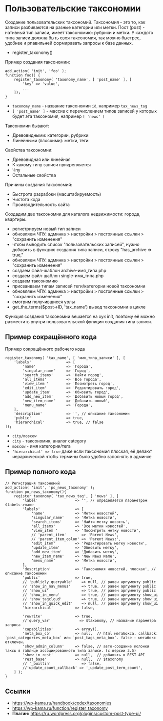 # Пользовательские таксономии
Создание пользовательских таксономий.
Таксономия - это то, как записи разбиваются на разные категории или метки.
Пост (post) - нативный тип записи, имеет таксономию: рубрики и метки.
У каждого типа записи должна быть своя таксономия, так можно быстрее, удобнее и рпавильней формиравать запросы к базе данных. 

- register_taxonomy()

Пример создания таксономии:

    add_action( 'init', 'foo' );
    function foo() {
        register_taxonomy( 'taxonomy_name', [ 'post_name' ], [ 
            'key' => 'value',
            ...
        ]);
    }

- `taxonomy_name`   - название таксономии `id`, например `tax_news_tag`
- `[ 'post_name' ]` - массив с перечислением типов записей у которых будет эта таксономия, например `[ 'news' ]`

Таксономии бывают:
- Древовидными: категории, рубрики
- Линейными (плоскими): метки, теги

Свойства таксономии:
- Древовидная или линейная
- К какому типу записи прикрепляется
- Чпу
- Остальные свойства

Причины создания таксономий:
- Быстрота разрабоки (масштабируемость)
- Чистота кода
- Производительность сайта

Создадим две таксономии для каталога недвижимости: города, квартиры.

- регистрируем новый тип записи
- обновляем ЧПУ: админка > настройки > постоянные ссылки > "сохранить изменения"
- чтобы выводить список "пользовательских записей", нужно добавить в функцию создания типа записи, строку "has_archive => true,"
- обновляем ЧПУ: админка > настройки > постоянные ссылки > "сохранить изменения"
- создаем файл-шаблон archive-имя_типа.php
- создаем файл-шаблон single-имя_типа.php
- создаем таксономию
- присваиваем типам записей теги/категории новой таксономии
- обновляем ЧПУ: админка > настройки > постоянные ссылки > "сохранить изменения"
- смотрим получившиеся урлы
- get_the_terms($post->ID, 'tax_name') вывод таксономии в цикле

Функция создания таксономии вешается на хук init, поэтому её можно разместить внутри пользовательской функции создания типа записи.

## Пример сокращённого кода
Пример сокращённого рабочего кода

    register_taxonomy( 'tax_name', [ 'имя_типа_записи' ], [
        'labels'                => [
            'name'              => 'Города',
            'singular_name'     => 'Город',
            'search_items'      => 'Найти город',
            'all_items'         => 'Все города',
            'view_item '        => 'Посмотреть город',
            'edit_item'         => 'Редактировать город',
            'update_item'       => 'Обновить город',
            'add_new_item'      => 'Добавить новый город',
            'new_item_name'     => 'Добавить новый',
            'menu_name'         => 'Города',
        ],
        'description'           => '', // описание таксономии
        'public'                => true,
        'hierarchical'          => true, // false
    ]);

- `city/moscow`
- `city` - таксономия, аналог category
- `moscow` - имя категории/тега
- `'hierarchical' => true` даже если таксономия плоская, её делают иерархической чтобы термины было удобно заполнять в админке 

## Пример полного кода

    // Регистрация таксономий
    add_action( 'init', 'po_news_taxonomy' );
    function po_news_taxonomy(){
        register_taxonomy( 'tax_news_tag', [ 'news' ], [
            'label'                 => '', // определяется параметром $labels->name
            'labels'                => [
                'name'              => 'Метки новостей',
                'singular_name'     => 'Метка новости',
                'search_items'      => 'Найти метку новость',
                'all_items'         => 'Все метки новостей',
                'view_item '        => 'Посомтреть метку новости',
                // 'parent_item'       => 'Parent News',
                // 'parent_item_colon' => 'Parent News:',
                'edit_item'         => 'Редактировать метку новости',
                'update_item'       => 'Обновить метку',
                'add_new_item'      => 'Добавить метку',
                'new_item_name'     => 'New News Name',
                'menu_name'         => 'Метка новости',
            ],
            'description'           => 'Таксономия новостей, плоская', // описание таксономии
            'public'                => true,
            // 'publicly_queryable'    => null, // равен аргументу public
            // 'show_in_nav_menus'     => true, // равен аргументу public
            // 'show_ui'               => true, // равен аргументу public
            // 'show_in_menu'          => true, // равен аргументу show_ui
            // 'show_tagcloud'         => true, // равен аргументу show_ui
            // 'show_in_quick_edit'    => null, // равен аргументу show_ui
            'hierarchical'          => false,

            'rewrite'               => true,
            //'query_var'             => $taxonomy, // название параметра запроса
            'capabilities'          => array(),
            'meta_box_cb'           => null,  // html метабокса. callback: `post_categories_meta_box` или `post_tags_meta_box`. false — метабокс отключен.
            'show_admin_column'     => false, // авто-создание колонки таксы в таблице ассоциированного типа записи. (с версии 3.5)
            'show_in_rest'          => null,  // добавить в REST API
            'rest_base'             => null,  // $taxonomy
            // '_builtin'              => false,
            //'update_count_callback' => '_update_post_term_count',
        ] );
    }

## Ссылки
* https://wp-kama.ru/handbook/codex/taxonomies
* https://wp-kama.ru/function/register_taxonomy
* **Плагин:** https://ru.wordpress.org/plugins/custom-post-type-ui/
